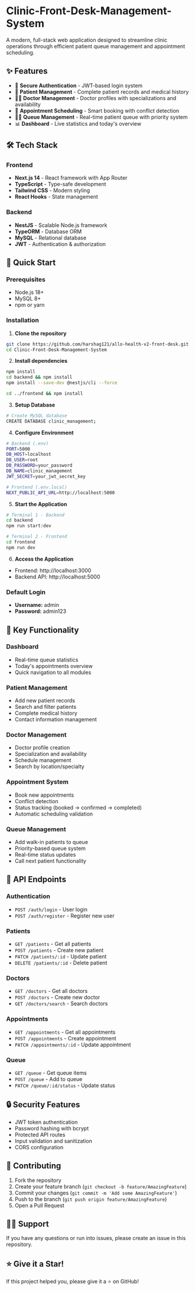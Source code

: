 # Clinic-Front-Desk-Management-System


A modern, full-stack web application designed to streamline clinic operations through efficient patient queue management and appointment scheduling.

## ✨ Features

- 🔐 **Secure Authentication** - JWT-based login system
- 👥 **Patient Management** - Complete patient records and medical history
- 👨‍⚕️ **Doctor Management** - Doctor profiles with specializations and availability
- 📅 **Appointment Scheduling** - Smart booking with conflict detection
- 🚶‍♂️ **Queue Management** - Real-time patient queue with priority system
- 📊 **Dashboard** - Live statistics and today's overview

## 🛠️ Tech Stack

### Frontend

- **Next.js 14** - React framework with App Router
- **TypeScript** - Type-safe development
- **Tailwind CSS** - Modern styling
- **React Hooks** - State management

### Backend

- **NestJS** - Scalable Node.js framework
- **TypeORM** - Database ORM
- **MySQL** - Relational database
- **JWT** - Authentication & authorization

## 🚀 Quick Start

### Prerequisites

- Node.js 18+
- MySQL 8+
- npm or yarn

### Installation

1. **Clone the repository**

```bash
git clone https://github.com/harshag121/allo-health-v2-front-desk.git
cd Clinic-Front-Desk-Management-System
```

2. **Install dependencies**

```bash
npm install
cd backend && npm install
npm install --save-dev @nestjs/cli --force

cd ../frontend && npm install
```

3. **Setup Database**

```bash
# Create MySQL database
CREATE DATABASE clinic_management;
```

4. **Configure Environment**

```bash
# Backend (.env)
PORT=5000
DB_HOST=localhost
DB_USER=root
DB_PASSWORD=your_password
DB_NAME=clinic_management
JWT_SECRET=your_jwt_secret_key

# Frontend (.env.local)
NEXT_PUBLIC_API_URL=http://localhost:5000
```

5. **Start the Application**

```bash
# Terminal 1 - Backend
cd backend
npm run start:dev

# Terminal 2 - Frontend
cd frontend
npm run dev
```

6. **Access the Application**

- Frontend: http://localhost:3000
- Backend API: http://localhost:5000

### Default Login

- **Username:** admin
- **Password:** admin123


## 🎯 Key Functionality

### Dashboard

- Real-time queue statistics
- Today's appointments overview
- Quick navigation to all modules

### Patient Management

- Add new patient records
- Search and filter patients
- Complete medical history
- Contact information management

### Doctor Management

- Doctor profile creation
- Specialization and availability
- Schedule management
- Search by location/specialty

### Appointment System

- Book new appointments
- Conflict detection
- Status tracking (booked → confirmed → completed)
- Automatic scheduling validation

### Queue Management

- Add walk-in patients to queue
- Priority-based queue system
- Real-time status updates
- Call next patient functionality

## 🔧 API Endpoints

### Authentication

- `POST /auth/login` - User login
- `POST /auth/register` - Register new user

### Patients

- `GET /patients` - Get all patients
- `POST /patients` - Create new patient
- `PATCH /patients/:id` - Update patient
- `DELETE /patients/:id` - Delete patient

### Doctors

- `GET /doctors` - Get all doctors
- `POST /doctors` - Create new doctor
- `GET /doctors/search` - Search doctors

### Appointments

- `GET /appointments` - Get all appointments
- `POST /appointments` - Create appointment
- `PATCH /appointments/:id` - Update appointment

### Queue

- `GET /queue` - Get queue items
- `POST /queue` - Add to queue
- `PATCH /queue/:id/status` - Update status

## 🔒 Security Features

- JWT token authentication
- Password hashing with bcrypt
- Protected API routes
- Input validation and sanitization
- CORS configuration

## 🤝 Contributing

1. Fork the repository
2. Create your feature branch (`git checkout -b feature/AmazingFeature`)
3. Commit your changes (`git commit -m 'Add some AmazingFeature'`)
4. Push to the branch (`git push origin feature/AmazingFeature`)
5. Open a Pull Request


## 🙋‍♂️ Support

If you have any questions or run into issues, please create an issue in this repository.

## ⭐ Give it a Star!

If this project helped you, please give it a ⭐ on GitHub!

